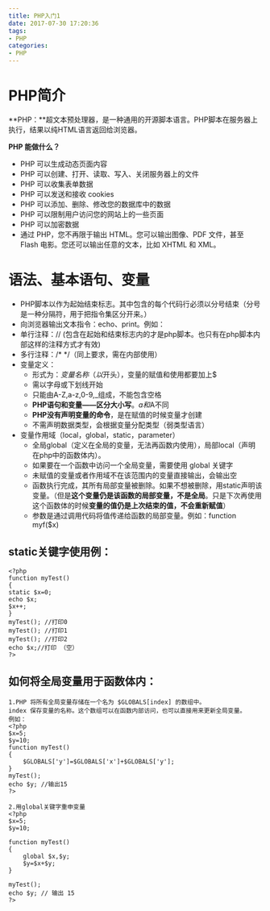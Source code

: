 ```yaml
---
title: PHP入门1
date: 2017-07-30 17:20:36
tags:
- PHP
categories:
- PHP
---
```


# PHP简介
**PHP：**超文本预处理器，是一种通用的开源脚本语言。PHP脚本在服务器上执行，结果以纯HTML语言返回给浏览器。

**PHP 能做什么？**

- PHP 可以生成动态页面内容
- PHP 可以创建、打开、读取、写入、关闭服务器上的文件
- PHP 可以收集表单数据
- PHP 可以发送和接收 cookies
- PHP 可以添加、删除、修改您的数据库中的数据
- PHP 可以限制用户访问您的网站上的一些页面
- PHP 可以加密数据
- 通过 PHP，您不再限于输出 HTML。您可以输出图像、PDF 文件，甚至 Flash 电影。您还可以输出任意的文本，比如 XHTML 和 XML。

# 语法、基本语句、变量

- PHP脚本以<?php  、 ?>作为起始结束标志。其中包含的每个代码行必须以分号结束（分号是一种分隔符，用于把指令集区分开来。）
- 向浏览器输出文本指令：echo、print。例如：<?php echo “welcome my blog”;?>
- 单行注释：// (包含在起始和结束标志内的才是php脚本。也只有在php脚本内部这样的注释方式才有效)
- 多行注释：/*     */（同上要求，需在<?php  ?>内部使用）
- 变量定义：
	- 形式为：$变量名称（以$开头），变量的赋值和使用都要加上$
	- 需以字母或下划线开始
	- 只能由A-Z,a-z,0-9,_组成，不能包含空格
	- **PHP语句和变量——区分大小写**。$a和$A不同
	- **PHP没有声明变量的命令**，是在赋值的时候变量才创建
	- 不需声明数据类型，会根据变量分配类型（弱类型语言）
- 变量作用域（local，global，static，parameter）
	- 全局global（定义在全局的变量，无法再函数内使用），局部local（声明在php中的函数体内）。
	- 如果要在一个函数中访问一个全局变量，需要使用 global 关键字
	- 未赋值的变量或者作用域不在该范围内的变量直接输出，会输出空
	- 函数执行完成，其所有局部变量被删除。如果不想被删除，用static声明该变量。（但是**这个变量仍是该函数的局部变量，不是全局**。只是下次再使用这个函数体的时候**变量的值仍是上次结束的值，不会重新赋值**）
	- 参数是通过调用代码将值传递给函数的局部变量。例如：function myf($x)

## static关键字使用例：

    <?php 
    function myTest() 
    { 
    static $x=0; 
    echo $x; 
    $x++; 
    } 
    myTest(); //打印0
    myTest(); //打印1
    myTest(); //打印2
	echo $x;//打印 （空）
    ?> 

## 如何将全局变量用于函数体内：
    
    1.PHP 将所有全局变量存储在一个名为 $GLOBALS[index] 的数组中。 
	index 保存变量的名称。这个数组可以在函数内部访问，也可以直接用来更新全局变量。
	例如：
    <?php 
    $x=5; 
    $y=10; 
    function myTest() 
    { 
    	$GLOBALS['y']=$GLOBALS['x']+$GLOBALS['y']; 
    }  
    myTest(); 
    echo $y; //输出15
    ?> 

	2.用global关键字重申变量
    <?php 
    $x=5; 
    $y=10; 
    
    function myTest() 
    { 
        global $x,$y; 
        $y=$x+$y; 
    } 
    
    myTest(); 
    echo $y; // 输出 15 
    ?> 
